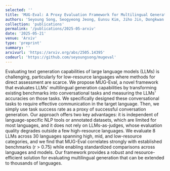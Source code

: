 ```yaml
---
selected: ''
title: 'MUG-Eval: A Proxy Evaluation Framework for Multilingual Generation Capabilities in Any Language'
authors: 'Seyoung Song, Seogyeong Jeong, Eunsu Kim, Jiho Jin, Dongkwan Kim, Jay Shin, Alice Oh'
collection: 'publications'
permalink: '/publications/2025-05-arxiv'
date: '2025-05-21'
venue: 'Arxiv'
type: 'preprint'
summary: ''
arxivurl: 'https://arxiv.org/abs/2505.14395'
codeurl: 'https://github.com/seyoungsong/mugeval'
---
```


Evaluating text generation capabilities of large language models (LLMs) is challenging, particularly for low-resource languages where methods for direct assessment are scarce. We propose MUG-Eval, a novel framework that evaluates LLMs' multilingual generation capabilities by transforming existing benchmarks into conversational tasks and measuring the LLMs' accuracies on those tasks. We specifically designed these conversational tasks to require effective communication in the target language. Then, we simply use task success rate as a proxy of successful conversation generation. Our approach offers two key advantages: it is independent of language-specific NLP tools or annotated datasets, which are limited for most languages, and it does not rely on LLMs-as-judges, whose evaluation quality degrades outside a few high-resource languages. We evaluate 8 LLMs across 30 languages spanning high, mid, and low-resource categories, and we find that MUG-Eval correlates strongly with established benchmarks (r > 0.75) while enabling standardized comparisons across languages and models. Our framework provides a robust and resource-efficient solution for evaluating multilingual generation that can be extended to thousands of languages.